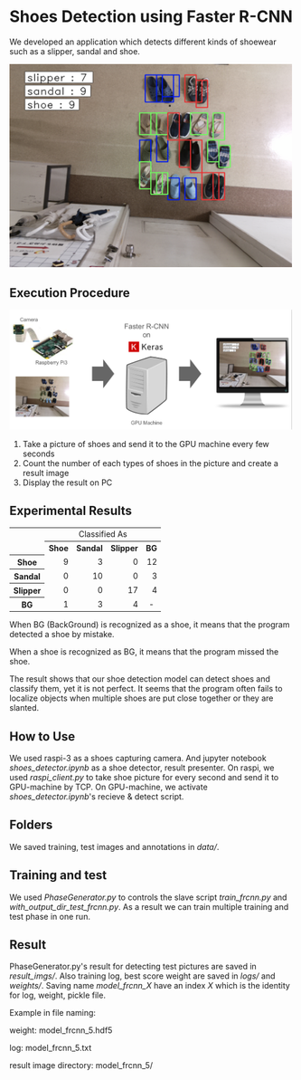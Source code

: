# Shoes Detection using Faster R-CNN

We developed an application which detects different kinds of shoewear such as a slipper, sandal and shoe.

<img src="readme_images/shoe_detector_example.png" width="500px">

## Execution Procedure

<img src="readme_images/system_configuration.png" width="500px">

1. Take a picture of shoes and send it to the GPU machine every few seconds
2. Count the number of each types of shoes in the picture and create a result image
3. Display the result on PC

## Experimental Results

<table>
    <tr>
      <td rowspan="2"></td>
      <td colspan=4 align="center">Classified As</td>
    </tr>
    <tr>
      <th>Shoe</th>
      <th>Sandal</th>
      <th>Slipper</th>
      <th>BG</th>
    </tr>
    <tr>
      <th>Shoe</th>
      <td align="right">9</td>
      <td align="right">3</td>
      <td align="right">0</td>
      <td align="right">12</td>
    </tr>
    <tr>
      <th>Sandal</th>
      <td align="right">0</td>
      <td align="right">10</td>
      <td align="right">0</td>
      <td align="right">3</td>
    </tr>
    <tr>
      <th>Slipper</th>
      <td align="right">0</td>
      <td align="right">0</td>
      <td align="right">17</td>
      <td align="right">4</td>
    </tr>
    <tr>
      <th>BG</th>
      <td align="right">1</td>    
      <td align="right">3</td>
      <td align="right">4</td>
      <td align="center">-</td>
    </tr>
</table>

When BG (BackGround) is recognized as a shoe, it means that the program detected a shoe by mistake.

When a shoe is recognized as BG, it means that the program missed the shoe.

The result shows that our shoe detection model can detect shoes and classify them, yet it is not perfect.
It seems that the program often fails to localize objects when multiple shoes are put close together or they are slanted.

## How to Use

We used raspi-3 as a shoes capturing camera. And jupyter notebook *shoes_detector.ipynb* as a shoe detector, result presenter. On raspi, we used *raspi_client.py* to take shoe picture for every second and send it to GPU-machine by TCP. On GPU-machine, we activate *shoes_detector.ipynb*'s recieve & detect script.

## Folders
We saved training, test images and annotations in *data/*.

## Training and test
We used *PhaseGenerator.py* to controls the slave script *train_frcnn.py* and *with_output_dir_test_frcnn.py*. As a result we can train multiple training and test phase in one run.

## Result
PhaseGenerator.py's result for detecting test pictures are saved in *result_imgs/*. Also training log, best score weight are saved in *logs/* and *weights/*. Saving name *model_frcnn_X* have an index *X* which is the identity for log, weight, pickle file.

Example in file naming:

weight: model_frcnn_5.hdf5  

log: model_frcnn_5.txt

result image directory: model_frcnn_5/
